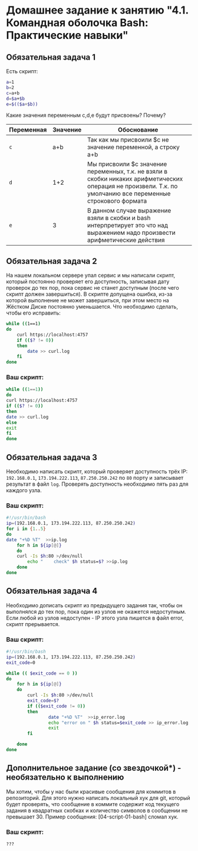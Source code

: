 
# Домашнее задание к занятию "4.1. Командная оболочка Bash: Практические навыки"

## Обязательная задача 1

Есть скрипт:
```bash
a=1
b=2
c=a+b
d=$a+$b
e=$(($a+$b))
```

Какие значения переменным c,d,e будут присвоены? Почему?

| Переменная  | Значение | Обоснование |
| ------------- | ------------- | ------------- |
| `c`  | a+b  | Так как мы присвоили $с не значение переменной, а строку a+b |
| `d`  | 1+2  | Мы присвоили $с значение переменных, т.к. не взяли в скобки никаких арифметических операция не произвели. Т.к. по умолчанию все переменные строкового формата |
| `e`  | 3  | В данном случае выражение взяли в скобки и bash интерпретирует это что над выражением надо произвести арифметические действия  |


## Обязательная задача 2
На нашем локальном сервере упал сервис и мы написали скрипт, который постоянно проверяет его доступность, записывая дату проверок до тех пор, пока сервис не станет доступным (после чего скрипт должен завершиться). В скрипте допущена ошибка, из-за которой выполнение не может завершиться, при этом место на Жёстком Диске постоянно уменьшается. Что необходимо сделать, чтобы его исправить:
```bash
while ((1==1)
do
	curl https://localhost:4757
	if (($? != 0))
	then
		date >> curl.log
	fi
done
```

### Ваш скрипт:
```bash
while ((1==1))
do
curl https://localhost:4757
if (($? != 0))
then
date >> curl.log
else 
exit
fi
done

```

## Обязательная задача 3
Необходимо написать скрипт, который проверяет доступность трёх IP: `192.168.0.1`, `173.194.222.113`, `87.250.250.242` по `80` порту и записывает результат в файл `log`. Проверять доступность необходимо пять раз для каждого узла.

### Ваш скрипт:
```bash
#!/usr/bin/bash
ip=(192.168.0.1, 173.194.222.113, 87.250.250.242)
for i in {1..5}
do
date "+%D %T"  >>ip.log
    for h in ${ip[@]}
    do
	curl -Is $h:80 >/dev/null 
        echo "    check" $h status=$? >>ip.log
    done
done

```

## Обязательная задача 4
Необходимо дописать скрипт из предыдущего задания так, чтобы он выполнялся до тех пор, пока один из узлов не окажется недоступным. Если любой из узлов недоступен - IP этого узла пишется в файл error, скрипт прерывается.

### Ваш скрипт:
```bash
#!/usr/bin/bash
ip=(192.168.0.1, 173.194.222.113, 87.250.250.242)
exit_code=0

while (( $exit_code == 0 )) 
do
    for h in ${ip[@]}
    do
        curl -Is $h:80 >/dev/null 
        exit_code=$?
        if (($exit_code != 0))
        then 
                date "+%D %T"  >>ip_error.log
                echo "error on " $h status=$exit_code >> ip_error.log   
                exit
        fi

    done
done

```

## Дополнительное задание (со звездочкой*) - необязательно к выполнению

Мы хотим, чтобы у нас были красивые сообщения для коммитов в репозиторий. Для этого нужно написать локальный хук для git, который будет проверять, что сообщение в коммите содержит код текущего задания в квадратных скобках и количество символов в сообщении не превышает 30. Пример сообщения: \[04-script-01-bash\] сломал хук.

### Ваш скрипт:
```bash
???
```
